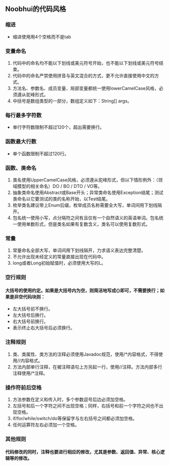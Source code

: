 ## Noobhui的代码风格

### 缩进
- 缩进使用用4个空格而不是tab
### 变量命名
1. 代码中的命名均不能以下划线或美元符号开始，也不能以下划线或美元符号结束。
2. 代码中的命名严禁使用拼音与英文混合的方式，更不允许直接使用中文的方式。
3. 方法名、参数名、成员变量、局部变量都统一使用lowerCamelCase风格，必须遵从驼峰形式。
4. 中括号是数组类型的一部分，数组定义如下：String[] args。
### 每行最多字符数
- 单行字符数限制不超过120个，超出需要换行。
### 函数最大行数
- 单个函数限制不超过120行。
### 函数、类命名
1. 类名使用UpperCamelCase风格，必须遵从驼峰形式，但以下情形例外：（领域模型的相关命名）DO / BO / DTO / VO等。
2. 抽象类命名使用Abstract或Base开头；异常类命名使用Exception结尾；测试类命名以它要测试的类的名称开始，以Test结尾。
3. 枚举类名建议带上Enum后缀，枚举成员名称需要全大写，单词间用下划线隔开。
4. 包名统一使用小写，点分隔符之间有且仅有一个自然语义的英语单词。包名统一使用单数形式，但是类名如果有复数含义，类名可以使用复数形式。
### 常量
1. 常量命名全部大写，单词间用下划线隔开，力求语义表达完整清楚。
2. 不允许出现未经定义的常量直接出现在代码中。 
3. long或者Long初始赋值时，必须使用大写的L。
### 空行规则
#### 大括号的使用约定。如果是大括号内为空，则简洁地写成{}即可，不需要换行；如果是非空代码块则：
- 左大括号前不换行。
- 左大括号后换行。
- 右大括号前换行。
- 表示终止右大括号后必须换行。
### 注释规则
1. 类、类属性、类方法的注释必须使用Javadoc规范，使用/*内容格式，不得使用//内容格式。
2. 方法内部单行注释，在被注释语句上方另起一行，使用//注释。方法内部多行注释使用/*注释。
### 操作符前后空格
1. 方法参数在定义和传入时，多个参数逗号后边必须加空格。
2. 左括号和后一个字符之间不出现空格；同样，右括号和前一个字符之间也不出现空格。
3. if/for/while/switch/do等保留字与左右括号之间都必须加空格。
4. 任何运算符左右必须加一个空格。
### 其他规则
#### 代码修改的同时，注释也要进行相应的修改，尤其是参数、返回值、异常、核心逻辑等的修改。

